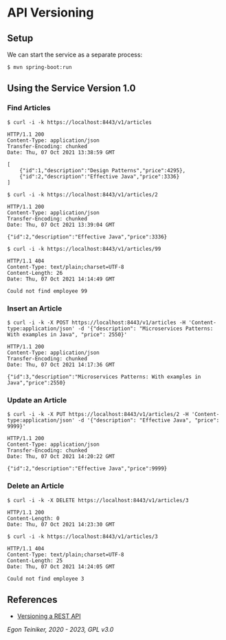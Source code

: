 # API Versioning 

## Setup 

We can start the service as a separate process:
```
$ mvn spring-boot:run
```

## Using the Service Version 1.0

### Find Articles

```
$ curl -i -k https://localhost:8443/v1/articles

HTTP/1.1 200
Content-Type: application/json
Transfer-Encoding: chunked
Date: Thu, 07 Oct 2021 13:38:59 GMT

[
    {"id":1,"description":"Design Patterns","price":4295},
    {"id":2,"description":"Effective Java","price":3336}
]
```

```
$ curl -i -k https://localhost:8443/v1/articles/2

HTTP/1.1 200
Content-Type: application/json
Transfer-Encoding: chunked
Date: Thu, 07 Oct 2021 13:39:04 GMT

{"id":2,"description":"Effective Java","price":3336}
```

```
$ curl -i -k https://localhost:8443/v1/articles/99

HTTP/1.1 404
Content-Type: text/plain;charset=UTF-8
Content-Length: 26
Date: Thu, 07 Oct 2021 14:14:49 GMT

Could not find employee 99
```

### Insert an Article
```
$ curl -i -k -X POST https://localhost:8443/v1/articles -H 'Content-type:application/json' -d '{"description": "Microservices Patterns: With examples in Java", "price": 2550}'

HTTP/1.1 200
Content-Type: application/json
Transfer-Encoding: chunked
Date: Thu, 07 Oct 2021 14:17:36 GMT

{"id":3,"description":"Microservices Patterns: With examples in Java","price":2550}
```

### Update an Article
```
$ curl -i -k -X PUT https://localhost:8443/v1/articles/2 -H 'Content-type:application/json' -d '{"description": "Effective Java", "price": 9999}'

HTTP/1.1 200
Content-Type: application/json
Transfer-Encoding: chunked
Date: Thu, 07 Oct 2021 14:20:22 GMT

{"id":2,"description":"Effective Java","price":9999}
```

### Delete an Article
```
$ curl -i -k -X DELETE https://localhost:8443/v1/articles/3

HTTP/1.1 200
Content-Length: 0
Date: Thu, 07 Oct 2021 14:23:30 GMT
```

```
$ curl -i -k https://localhost:8443/v1/articles/3

HTTP/1.1 404
Content-Type: text/plain;charset=UTF-8
Content-Length: 25
Date: Thu, 07 Oct 2021 14:24:05 GMT

Could not find employee 3
```

## References

* [Versioning a REST API](https://www.baeldung.com/rest-versioning)

*Egon Teiniker, 2020 - 2023, GPL v3.0*
